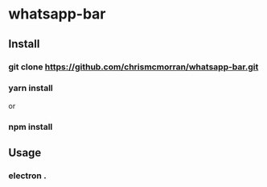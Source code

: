 # whatsapp-bar
## Install
### git clone https://github.com/chrismcmorran/whatsapp-bar.git
### yarn install
or
### npm install
## Usage
### electron .
